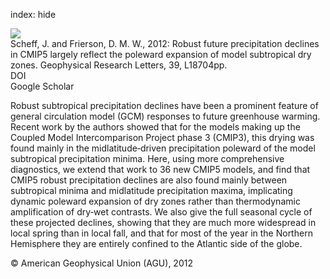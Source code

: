 index: hide

<div class="Citation">
    <div class="Citation-thumb CitationThumb-linked"  data-href="https://doi.org/10.1029/2012gl052910">
      <img src="https://static.claimspace.cloud/climate-study-static/refs/thumbs/12/Scheff_and_Frierson_2012-thumb.png" />
    </div>

  <div class="Citation-body">
    <div class="Citation-text">Scheff, J. and Frierson, D. M. W., 2012: Robust future precipitation declines in CMIP5 largely reflect the poleward expansion of model subtropical dry zones. <span class="Article-journal">Geophysical Research Letters, </span><span class="Article-volume">39, </span>L18704pp.</div>
    <div class="Citation-links">
      <div class="CitationLink" data-href="https://doi.org/10.1029/2012gl052910">
        <div class="CitationLink-icon CitationLink-Doi"></div>
        <div class="CitationLink-text">DOI</div>
      </div>
      <div class="CitationLink" data-href="https://scholar.google.com/scholar?q=10.1029/2012gl052910">
        <div class="CitationLink-icon CitationLink-Scholar"></div>
        <div class="CitationLink-text">Google Scholar</div>
      </div>
    </div>
  </div>
</div>

Robust subtropical precipitation declines have been a prominent feature of general circulation model (GCM) responses to future greenhouse warming. Recent work by the authors showed that for the models making up the Coupled Model Intercomparison Project phase 3 (CMIP3), this drying was found mainly in the midlatitude‐driven precipitation poleward of the model subtropical precipitation minima. Here, using more comprehensive diagnostics, we extend that work to 36 new CMIP5 models, and find that CMIP5 robust precipitation declines are also found mainly between subtropical minima and midlatitude precipitation maxima, implicating dynamic poleward expansion of dry zones rather than thermodynamic amplification of dry‐wet contrasts. We also give the full seasonal cycle of these projected declines, showing that they are much more widespread in local spring than in local fall, and that for most of the year in the Northern Hemisphere they are entirely confined to the Atlantic side of the globe.

<div class="Citation-copy">
&copy; American Geophysical Union (AGU), 2012
</div>